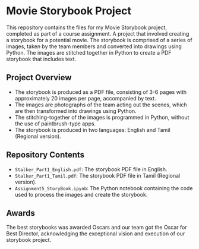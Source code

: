# Movie Storybook Project

This repository contains the files for my Movie Storybook project, completed as part of a course assignment. A project that involved creating a storybook for a potential movie. The storybook is comprised of a series of images, taken by the team members and converted into drawings using Python. The images are stitched together in Python to create a PDF storybook that includes text.

## Project Overview

- The storybook is produced as a PDF file, consisting of 3-6 pages with approximately 20 images per page, accompanied by text.
- The images are photographs of the team acting out the scenes, which are then transformed into drawings using Python.
- The stitching-together of the images is programmed in Python, without the use of paintbrush-type apps.
- The storybook is produced in two languages: English and Tamil (Regional version).

## Repository Contents

- `Stalker_Part1_English.pdf`: The storybook PDF file in English.
- `Stalker_Part1_Tamil.pdf`: The storybook PDF file in Tamil (Regional version).
- `Assignment5_StoryBook.ipynb`: The Python notebook containing the code used to process the images and create the storybook.

## Awards

The best storybooks was awarded Oscars and our team got the Oscar for Best Director, acknowledging the exceptional vision and execution of our storybook project.
